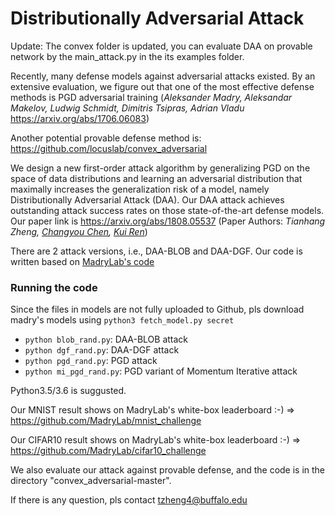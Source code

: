 # Distributionally Adversarial Attack
Update: The convex folder is updated, you can evaluate DAA on provable network by the main_attack.py in the its examples folder.

Recently, many defense models against adversarial attacks existed. By an extensive evaluation, we figure out that one of the 
most effective defense methods is PGD adversarial training (*Aleksander Madry, Aleksandar Makelov, Ludwig Schmidt, Dimitris Tsipras, Adrian Vladu* https://arxiv.org/abs/1706.06083)

Another potential provable defense method is:
https://github.com/locuslab/convex_adversarial

We design a new first-order attack algorithm by generalizing PGD on the space of data distributions and learning an adversarial distribution that maximally increases the generalization risk of a model, namely Distributionally Adversarial Attack (DAA). Our DAA attack achieves outstanding attack success rates on those state-of-the-art defense models. 
Our paper link is https://arxiv.org/abs/1808.05537 (Paper Authors: *Tianhang Zheng, [Changyou Chen](https://cse.buffalo.edu/~changyou/), [Kui Ren](https://www.acsu.buffalo.edu/~kuiren/)*) 

There are 2 attack versions, i.e., DAA-BLOB and DAA-DGF. Our code is written based on [MadryLab's code](https://github.com/MadryLab/mnist_challenge)


### Running the code
Since the files in models are not fully uploaded to Github, pls download madry's models using `python3 fetch_model.py secret` 
- `python blob_rand.py`: DAA-BLOB attack
- `python dgf_rand.py`: DAA-DGF attack
- `python pgd_rand.py`: PGD attack
- `python mi_pgd_rand.py`: PGD variant of Momentum Iterative attack

Python3.5/3.6 is suggusted.

Our MNIST result shows on MadryLab's white-box leaderboard :-) =>  https://github.com/MadryLab/mnist_challenge

Our CIFAR10 result shows on MadryLab's white-box leaderboard :-) =>  https://github.com/MadryLab/cifar10_challenge


We also evaluate our attack against provable defense, and the code is in the directory "convex_adversarial-master".

If there is any question, pls contact tzheng4@buffalo.edu

